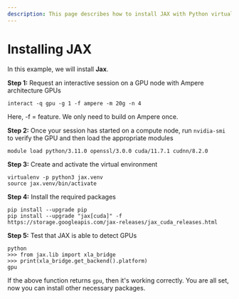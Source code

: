 ```yaml
---
description: This page describes how to install JAX with Python virtual environments
---
```


# Installing JAX

In this example, we will install **Jax**.&#x20;

**Step 1:** Request an interactive session on a GPU node with Ampere architecture GPUs

```
interact -q gpu -g 1 -f ampere -m 20g -n 4
```

Here, -f = feature. We only need to build on Ampere once.&#x20;

**Step 2:** Once your session has started on a compute node, run `nvidia-smi` to verify the GPU and then load the appropriate modules&#x20;

```
module load python/3.11.0 openssl/3.0.0 cuda/11.7.1 cudnn/8.2.0
```

**Step 3:** Create and activate the virtual environment

```
virtualenv -p python3 jax.venv
source jax.venv/bin/activate
```

**Step 4:** Install the required packages

```
pip install --upgrade pip
pip install --upgrade "jax[cuda]" -f https://storage.googleapis.com/jax-releases/jax_cuda_releases.html 
```

**Step 5:** Test that JAX is able to detect GPUs

```
python
>>> from jax.lib import xla_bridge
>>> print(xla_bridge.get_backend().platform)
gpu
```

If the above function returns `gpu`, then it's working correctly. You are all set, now you can install other necessary packages.

